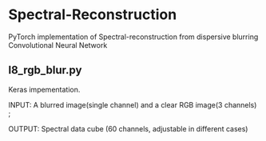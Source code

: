 # Spectral-Reconstruction
PyTorch implementation of Spectral-reconstruction from dispersive blurring Convolutional Neural Network 
## l8_rgb_blur.py  
Keras impementation. 

INPUT: A blurred image(single channel) and a clear RGB image(3 channels) ;

OUTPUT: Spectral data cube (60 channels, adjustable  in different cases)
